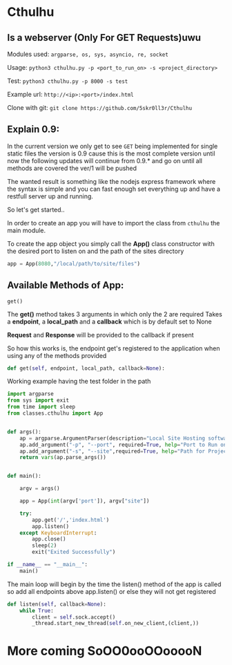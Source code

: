 # Cthulhu
## Is a webserver (Only For GET Requests)uwu

Modules used: `argparse, os, sys, asyncio, re, socket`

Usage: `python3 cthulhu.py -p <port_to_run_on> -s <project_directory>`

Test: `python3 cthulhu.py -p 8000 -s test`

Example url: `http://<ip>:<port>/index.html`

Clone with git: `git clone https://github.com/5skr0ll3r/Cthulhu`


## Explain 0.9:
In the current version we only get to see
`GET` being implemented for single static
files the version is 0.9 cause this is the 
most complete version until now the following 
updates will continue from 0.9.* and go on
until all methods are covered the ver/1 will
be pushed 

The wanted result is something like the nodejs express framework
where the syntax is simple and you can fast enough set everything up
and have a restfull server up and running.

So let's get started..

In order to create an app you will have to import the class
from `cthulhu` the main module.

To create the app object you simply call the __App()__ class constructor
with the desired port to listen on and the path of the sites directory

```python
app = App(8080,"/local/path/to/site/files")
```

## Available Methods of App:

`get()`

The __get()__ method takes 3 arguments in which only the 2 are required
Takes a __endpoint__, a __local_path__ and a __callback__ which is by default set to None

__Request__ and __Response__ will be provided to the callback if present

So how this works is, the endpoint get's registered to the application
when using any of the methods provided

```python
def get(self, endpoint, local_path, callback=None):
```

Working example having the test folder in the path
```python
import argparse
from sys import exit
from time import sleep
from classes.cthulhu import App


def args():
	ap = argparse.ArgumentParser(description="Local Site Hosting software (Public too if port forward)\n-p is for the port you wish to use to run the site to\n-s is for the psites folder path")
	ap.add_argument("-p", "--port", required=True, help="Port to Run on")
	ap.add_argument("-s", "--site",required=True, help="Path for Project")
	return vars(ap.parse_args())


def main():

	argv = args()

	app = App(int(argv['port']), argv["site"])

	try:
		app.get('/','index.html')
		app.listen()
	except KeyboardInterrupt:
		app.close()
		sleep(2)
		exit("Exited Successfully")

if __name__ == "__main__":
	main()
```

The main loop will begin by the time the listen() method of the app 
is called so add all endpoints above app.listen() or else they 
will not get registered
```python
def listen(self, callback=None):
	while True:
		client = self.sock.accept()
		_thread.start_new_thread(self.on_new_client,(client,))
```

# More coming SoOO0ooOOooooN




